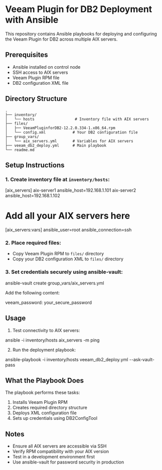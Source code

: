 # Veeam Plugin for DB2 Deployment with Ansible

This repository contains Ansible playbooks for deploying and configuring the Veeam Plugin for DB2 across multiple AIX servers.

## Prerequisites

- Ansible installed on control node
- SSH access to AIX servers
- Veeam Plugin RPM file
- DB2 configuration XML file

## Directory Structure

    .
    ├── inventory/
    │   └── hosts                  # Inventory file with AIX servers
    ├── files/
    │   ├── VeeamPluginforDB2-12.2.0.334-1.x86_64.rpm
    │   └── config.xml            # Your DB2 configuration file
    ├── group_vars/
    │   └── aix_servers.yml       # Variables for AIX servers
    ├── veeam_db2_deploy.yml      # Main playbook
    └── readme.md

## Setup Instructions

### 1. Create inventory file at `inventory/hosts`:

[aix_servers]
aix-server1 ansible_host=192.168.1.101
aix-server2 ansible_host=192.168.1.102
# Add all your AIX servers here

[aix_servers:vars]
ansible_user=root
ansible_connection=ssh

### 2. Place required files:
- Copy Veeam Plugin RPM to `files/` directory
- Copy your DB2 configuration XML to `files/` directory

### 3. Set credentials securely using ansible-vault:

ansible-vault create group_vars/aix_servers.yml

Add the following content:

veeam_password: your_secure_password

## Usage

1. Test connectivity to AIX servers:

ansible -i inventory/hosts aix_servers -m ping

2. Run the deployment playbook:

ansible-playbook -i inventory/hosts veeam_db2_deploy.yml --ask-vault-pass

## What the Playbook Does

The playbook performs these tasks:
1. Installs Veeam Plugin RPM
2. Creates required directory structure
3. Deploys XML configuration file
4. Sets up credentials using DB2ConfigTool

## Notes

- Ensure all AIX servers are accessible via SSH
- Verify RPM compatibility with your AIX version
- Test in a development environment first
- Use ansible-vault for password security in production
